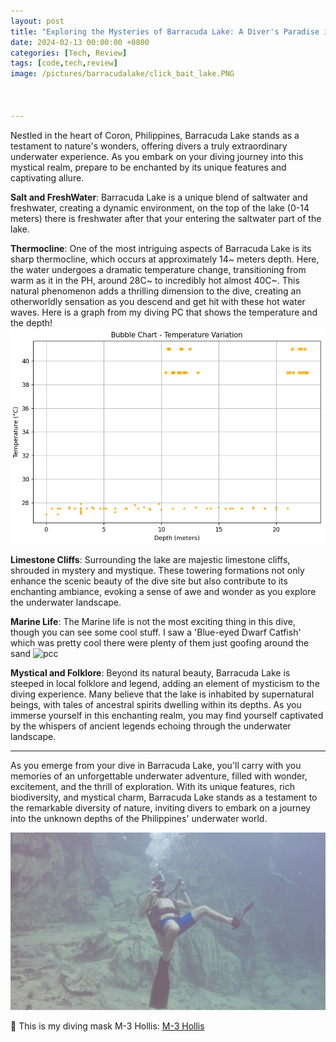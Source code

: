 ```yaml
---
layout: post
title: "Exploring the Mysteries of Barracuda Lake: A Diver's Paradise in Coron, Philippines"
date: 2024-02-13 00:00:00 +0800
categories: [Tech, Review]
tags: [code,tech,review]
image: /pictures/barracudalake/click_bait_lake.PNG



---
```

Nestled in the heart of Coron, Philippines, Barracuda Lake stands as a testament to nature's wonders, offering divers a truly extraordinary underwater experience. As you embark on your diving journey into this mystical realm, prepare to be enchanted by its unique features and captivating allure.

**Salt and FreshWater**: Barracuda Lake is a unique blend of saltwater and freshwater, creating a dynamic environment, on the top of the lake (0-14 meters) there is freshwater after that your entering the saltwater part of the lake.

**Thermocline**: One of the most intriguing aspects of Barracuda Lake is its sharp thermocline, which occurs at approximately 14~ meters depth. Here, the water undergoes a dramatic temperature change, transitioning from warm as it in the PH, around 28C~ to incredibly hot almost 40C~. This natural phenomenon adds a thrilling dimension to the dive, creating an otherworldly sensation as you descend and get hit with these hot water waves. Here is a graph from my diving PC that shows the temperature and the depth!
![PCcccccccccccccc](/pictures/barracudalake/temptaure_graph.PNG)

**Limestone Cliffs**: Surrounding the lake are majestic limestone cliffs, shrouded in mystery and mystique. These towering formations not only enhance the scenic beauty of the dive site but also contribute to its enchanting ambiance, evoking a sense of awe and wonder as you explore the underwater landscape.


**Marine Life**: The Marine life is not the most exciting thing in this dive, though you can see some cool stuff. I saw a 'Blue-eyed Dwarf Catfish' which was pretty cool there were plenty of them just goofing around the sand
![pcc](/pictures/barracudalake/fish.gif)


**Mystical and Folklore**: Beyond its natural beauty, Barracuda Lake is steeped in local folklore and legend, adding an element of mysticism to the diving experience. Many believe that the lake is inhabited by supernatural beings, with tales of ancestral spirits dwelling within its depths. As you immerse yourself in this enchanting realm, you may find yourself captivated by the whispers of ancient legends echoing through the underwater landscape.

---

As you emerge from your dive in Barracuda Lake, you'll carry with you memories of an unforgettable underwater adventure, filled with wonder, excitement, and the thrill of exploration. With its unique features, rich biodiversity, and mystical charm, Barracuda Lake stands as a testament to the remarkable diversity of nature, inviting divers to embark on a journey into the unknown depths of the Philippines' underwater world.

![pcccccc](/pictures/barracudalake/Baracuda_Lake.gif)

🤿 This is my diving mask M-3 Hollis: [M-3 Hollis](https://www.amazon.com/Hollis-M-3-Mask/dp/B00CL8WG6A?th=1&_encoding=UTF8&tag=dorgez06-20&linkCode=ur2&linkId=18233c6d8a7105e682e5e734350be92e&camp=1789&creative=9325)